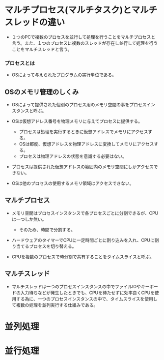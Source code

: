 # マルチプロセス(マルチタスク)とマルチスレッドの違い
- １つのPCで複数のプロセスを並行して処理を行うことをマルチプロセスと言う。また、１つのプロセスに複数のスレッドが存在し並行して処理を行うことをマルチスレッドと言う。 


### プロセスとは
- OSによって与えられたプログラムの実行単位である。


## OSのメモリ管理のしくみ
- OSによって提供された個別のプロセス用のメモリ空間の事をプロセスインスタンスと呼ぶ。
- OSは仮想アドレス番号を物理メモリに与えてプロセスに提供する。
    - プロセスは処理を実行するときに仮想アドレスでメモリにアクセスする。
    - OSは都度、仮想アドレスを物理アドレスに変換してメモリにアクセスする。
    - プロセスは物理アドレスの状態を意識する必要はない。

- プロセスは提供された仮想アドレスの範囲内のメモリ空間にしかアクセスできない。
- OSは他のプロセスの使用するメモリ領域はアクセスできない。

## マルチプロセス
- メモリ空間はプロセスインスタンスで各プロセスごとに分割できるが、CPUは一つしか無い。
    - そのため、時間で分割する。

- ハードウェアのタイマーでCPUに一定時間ごとに割り込みを入れ、CPUに割り当てるプロセスを切り替える。
- CPUを複数のプロセスで時分割で共有することをタイムスライスと呼ぶ。


## マルチスレッド
- マルチスレッドは一つのプロセスインスタンスの中でファイルIOやキーボードの入力待ちなどが発生したときでも、CPUを待たせずに効率良くCPUを使用する為に、一つのプロセスインスタンスの中で、タイムスライスを使用して複数の処理を並列実行する仕組みである。



# 並列処理



# 並行処理